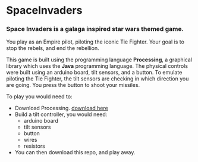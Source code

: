 # SpaceInvaders
 
### Space Invaders is a galaga inspired star wars themed game.

You play as an Empire pilot, piloting the iconic Tie Fighter. Your goal is to stop the rebels, and end the rebellion.

This game is built using the programming language **Processing**, a graphical library which uses the **Java** programming language.
The physical controls were built using an arduino board, tilt sensors, and a button.
To emulate piloting the Tie Fighter, the tilt sensors are checking in which direction you are going. You press the button to shoot your missiles.

To play you would need to:

- Download Processing. [download here](https://processing.org/download)
- Build a tilt controller, you would need:
  - arduino board
  - tilt sensors
  - button
  - wires
  - resistors
 - You can then download this repo, and play away.
